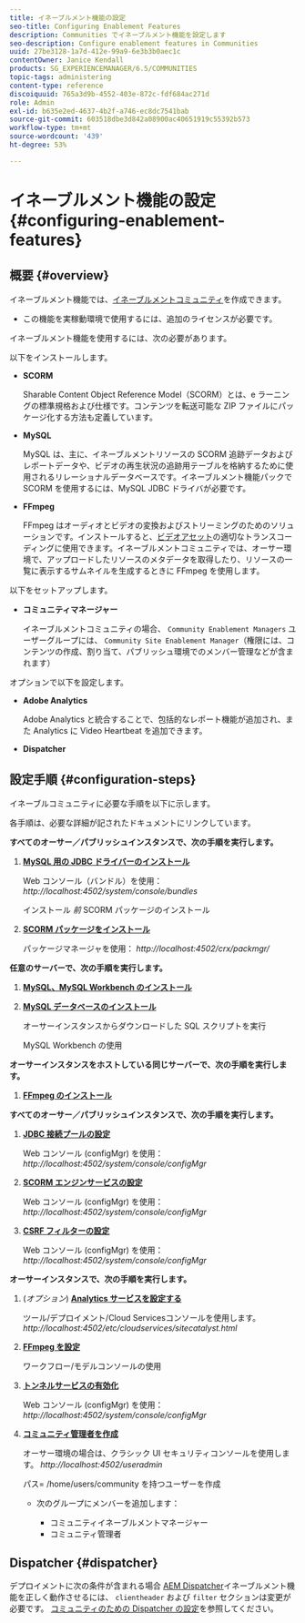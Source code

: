 ```yaml
---
title: イネーブルメント機能の設定
seo-title: Configuring Enablement Features
description: Communities でイネーブルメント機能を設定します
seo-description: Configure enablement features in Communities
uuid: 27be3128-1a7d-412e-99a9-6e3b3b0aec1c
contentOwner: Janice Kendall
products: SG_EXPERIENCEMANAGER/6.5/COMMUNITIES
topic-tags: administering
content-type: reference
discoiquuid: 765a3d9b-4552-403e-872c-fdf684ac271d
role: Admin
exl-id: b635e2ed-4637-4b2f-a746-ec8dc7541bab
source-git-commit: 603518dbe3d842a08900ac40651919c55392b573
workflow-type: tm+mt
source-wordcount: '439'
ht-degree: 53%

---
```


# イネーブルメント機能の設定 {#configuring-enablement-features}

## 概要 {#overview}

イネーブルメント機能では、[イネーブルメントコミュニティ](overview.md#enablement-community)を作成できます。

* この機能を実稼動環境で使用するには、追加のライセンスが必要です。

イネーブルメント機能を使用するには、次の必要があります。

以下をインストールします。

* **SCORM**

   Sharable Content Object Reference Model（SCORM）とは、e ラーニングの標準規格および仕様です。コンテンツを転送可能な ZIP ファイルにパッケージ化する方法も定義しています。

* **MySQL**

    MySQL は、主に、イネーブルメントリソースの SCORM 追跡データおよびレポートデータや、ビデオの再生状況の追跡用テーブルを格納するために使用されるリレーショナルデータベースです。イネーブルメント機能パックで SCORM を使用するには、MySQL JDBC ドライバが必要です。

* **FFmpeg**

   FFmpeg はオーディオとビデオの変換およびストリーミングのためのソリューションです。インストールすると、[ビデオアセット](../../help/sites-authoring/default-components-foundation.md#video)の適切なトランスコーディングに使用できます。イネーブルメントコミュニティでは、オーサー環境で、アップロードしたリソースのメタデータを取得したり、リソースの一覧に表示するサムネイルを生成するときに FFmpeg を使用します。

以下をセットアップします。

* **コミュニティマネージャー**

   イネーブルメントコミュニティの場合、 `Community Enablement Managers` ユーザーグループには、 `Community Site Enablement Manager`（権限には、コンテンツの作成、割り当て、パブリッシュ環境でのメンバー管理などが含まれます）

オプションで以下を設定します。

* **Adobe Analytics**

   Adobe Analytics と統合することで、包括的なレポート機能が追加され、また Analytics に Video Heartbeat を追加できます。

* **Dispatcher**

## 設定手順 {#configuration-steps}

イネーブルコミュニティに必要な手順を以下に示します。

各手順は、必要な詳細が記されたドキュメントにリンクしています。

**すべてのオーサー／パブリッシュインスタンスで、次の手順を実行します。**

1. **[MySQL 用の JDBC ドライバーのインストール](deploy-communities.md#jdbc-driver-for-mysql)**

   Web コンソール（バンドル）を使用： *http://localhost:4502/system/console/bundles*

   インストール *前* SCORM パッケージのインストール

1. **[SCORM パッケージをインストール](deploy-communities.md#scorm-package)**


   パッケージマネージャを使用： *http://localhost:4502/crx/packmgr/*

**任意のサーバーで、次の手順を実行します。**

1. **[MySQL、MySQL Workbench のインストール](mysql.md)**

1. **[MySQL データベースのインストール](mysql.md#database-setup)**

   オーサーインスタンスからダウンロードした SQL スクリプトを実行

   MySQL Workbench の使用

**オーサーインスタンスをホストしている同じサーバーで、次の手順を実行します。**

1. **[FFmpeg のインストール](ffmpeg.md)**

**すべてのオーサー／パブリッシュインスタンスで、次の手順を実行します。**

1. **[JDBC 接続プールの設定](mysql.md#configure-jdbc-connections)**

   Web コンソール (configMgr) を使用： *http://localhost:4502/system/console/configMgr*

1. **[SCORM エンジンサービスの設定](mysql.md#aem-communities-scormengine-service)**

   Web コンソール (configMgr) を使用： *http://localhost:4502/system/console/configMgr*

1. **[CSRF フィルターの設定](mysql.md#adobe-granite-csrf-filter)**

   Web コンソール (configMgr) を使用： *http://localhost:4502/system/console/configMgr*

**オーサーインスタンスで、次の手順を実行します。**

1. (*オプション*) **[Analytics サービスを設定する](analytics.md)**

   ツール/デプロイメント/Cloud Servicesコンソールを使用します。 *http://localhost:4502/etc/cloudservices/sitecatalyst.html*

1. **[FFmpeg を設定](ffmpeg.md#configure-ffmpeg-transcoding-service)**

   ワークフロー/モデルコンソールの使用

1. **[トンネルサービスの有効化](deploy-communities.md#tunnel-service-on-author)**

   Web コンソール (configMgr) を使用： *http://localhost:4502/system/console/configMgr*

1. **[コミュニティ管理者を作成](users.md#creating-community-members)**

   オーサー環境の場合は、クラシック UI セキュリティコンソールを使用します。 *http://localhost:4502/useradmin*

   パス= /home/users/community を持つユーザーを作成

   * 次のグループにメンバーを追加します：

      * コミュニティイネーブルメントマネージャー
      * コミュニティ管理者

## Dispatcher {#dispatcher}

デプロイメントに次の条件が含まれる場合 [AEM Dispatcher](https://experienceleague.adobe.com/docs/experience-manager-dispatcher/using/dispatcher.html?lang=ja)イネーブルメント機能を正しく動作させるには、 `clientheader` および `filter` セクションは変更が必要です。 [コミュニティのための Dispatcher の設定](dispatcher.md#enablement)を参照してください。

